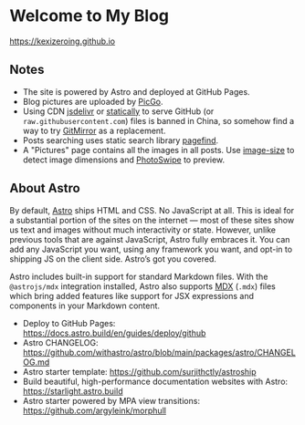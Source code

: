 # Welcome to My Blog
https://kexizeroing.github.io

## Notes
- The site is powered by Astro and deployed at GitHub Pages.
- Blog pictures are uploaded by [PicGo](https://github.com/Molunerfinn/PicGo).
- Using CDN [jsdelivr](https://www.jsdelivr.com) or [statically](https://statically.io) to serve GitHub (or `raw.githubusercontent.com`) files is banned in China, so somehow find a way to try [GitMirror](https://gitmirror.com) as a replacement.
- Posts searching uses static search library [pagefind](https://pagefind.app).
- A "Pictures" page contains all the images in all posts. Use [image-size](https://github.com/image-size/image-size) to detect image dimensions and [PhotoSwipe](https://photoswipe.com) to preview.

## About Astro
By default, [Astro](https://astro.build) ships HTML and CSS. No JavaScript at all. This is ideal for a substantial portion of the sites on the internet — most of these sites show us text and images without much interactivity or state. However, unlike previous tools that are against JavaScript, Astro fully embraces it. You can add any JavaScript you want, using any framework you want, and opt-in to shipping JS on the client side. Astro’s got you covered.

Astro includes built-in support for standard Markdown files. With the `@astrojs/mdx` integration installed, Astro also supports [MDX](https://docs.astro.build/en/guides/markdown-content/) (`.mdx`) files which bring added features like support for JSX expressions and components in your Markdown content.

- Deploy to GitHub Pages: https://docs.astro.build/en/guides/deploy/github
- Astro CHANGELOG: https://github.com/withastro/astro/blob/main/packages/astro/CHANGELOG.md
- Astro starter template: https://github.com/surjithctly/astroship
- Build beautiful, high-performance documentation websites with Astro: https://starlight.astro.build
- Astro starter powered by MPA view transitions: https://github.com/argyleink/morphull
